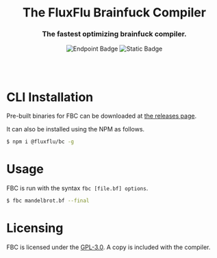 <h1 align="center">
    The FluxFlu Brainfuck Compiler

</h1>
<h3 align="center">
    The fastest optimizing brainfuck compiler.
</h3>

<div align="center">

![Endpoint Badge](https://img.shields.io/npm/dt/@fluxflu/bc)
![Static Badge](https://img.shields.io/badge/License-GPL--3.0-blue)
</div>

<br><br>

# CLI Installation
Pre-built binaries for FBC can be downloaded at [the releases page](https://github.com/FluxFlu/fluxflu-brainfuck-compiler/releases/).

It can also be installed using the NPM as follows.

```sh
$ npm i @fluxflu/bc -g
```

# Usage
FBC is run with the syntax `fbc [file.bf] options`.

```sh
$ fbc mandelbrot.bf --final
```

# Licensing

FBC is licensed under the [GPL-3.0](https://github.com/FluxFlu/fluxflu-brainfuck-compiler/blob/main/LICENSE). A copy is included with the compiler.